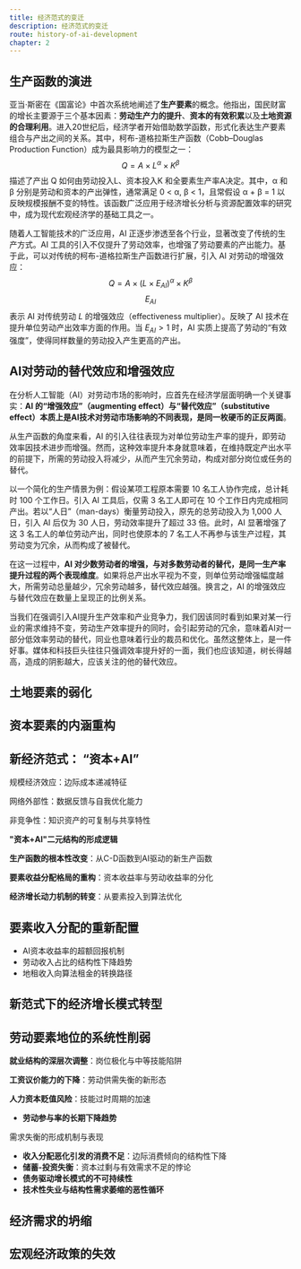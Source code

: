 ```yaml
---
title: 经济范式的变迁
description: 经济范式的变迁
route: history-of-ai-development
chapter: 2
---
```


## 生产函数的演进

亚当·斯密在《国富论》中首次系统地阐述了**生产要素**的概念。他指出，国民财富的增长主要源于三个基本因素：**劳动生产力的提升**、**资本的有效积累**以及**土地资源的合理利用**。进入20世纪后，经济学者开始借助数学函数，形式化表达生产要素组合与产出之间的关系。其中，柯布-道格拉斯生产函数（Cobb–Douglas Production Function）成为最具影响力的模型之一：
$$
Q = A \times L^α \times K^β
$$
描述了产出 Q 如何由劳动投入L、资本投入K 和全要素生产率A决定。其中，α 和 β 分别是劳动和资本的产出弹性，通常满足 0 < α, β < 1，且常假设 α + β = 1 以反映规模报酬不变的特性。该函数广泛应用于经济增长分析与资源配置效率的研究中，成为现代宏观经济学的基础工具之一。

随着人工智能技术的广泛应用，AI 正逐步渗透至各个行业，显著改变了传统的生产方式。AI 工具的引入不仅提升了劳动效率，也增强了劳动要素的产出能力。基于此，可以对传统的柯布-道格拉斯生产函数进行扩展，引入 AI 对劳动的增强效应：
$$
Q = A \times ({L \times E_{AI}})^α \times K^β
$$
$$E_{AI}$$ 表示 AI 对传统劳动 $L$ 的增强效应（effectiveness multiplier）。反映了 AI 技术在提升单位劳动产出效率方面的作用。当 $E_{AI} > 1$ 时，AI 实质上提高了劳动的“有效强度”，使得同样数量的劳动投入产生更高的产出。

## AI对劳动的替代效应和增强效应

在分析人工智能（AI）对劳动市场的影响时，应首先在经济学层面明确一个关键事实：**AI 的“增强效应”（augmenting effect）与“替代效应”（substitutive effect）本质上是AI技术对劳动市场影响的不同表现，是同一枚硬币的正反两面**。

从生产函数的角度来看，AI 的引入往往表现为对单位劳动生产率的提升，即劳动效率因技术进步而增强。然而，这种效率提升本身就意味着，在维持既定产出水平的前提下，所需的劳动投入将减少，从而产生冗余劳动，构成对部分岗位或任务的替代。

以一个简化的生产情景为例：假设某项工程原本需要 10 名工人协作完成，总计耗时 100 个工作日。引入 AI 工具后，仅需 3 名工人即可在 10 个工作日内完成相同产出。若以“人日”（man-days）衡量劳动投入，原先的总劳动投入为 1,000 人日，引入 AI 后仅为 30 人日，劳动效率提升了超过 33 倍。此时，AI 显著增强了这 3 名工人的单位劳动产出，同时也使原本的 7 名工人不再参与该生产过程，其劳动变为冗余，从而构成了被替代。

在这一过程中，**AI 对少数劳动者的增强，与对多数劳动者的替代，是同一生产率提升过程的两个表现维度**。如果将总产出水平视为不变，则单位劳动增强幅度越大，所需劳动总量越少，冗余劳动越多，替代效应越强。换言之，AI 的增强效应与替代效应在数量上呈现正的比例关系。

当我们在强调引入AI提升生产效率和产业竞争力，我们因该同时看到如果对某一行业的需求维持不变，劳动生产效率提升的同时，会引起劳动的冗余，意味着AI对一部分低效率劳动的替代，同业也意味着行业的裁员和优化。虽然这整体上，是一件好事。媒体和科技巨头往往只强调效率提升好的一面，我们也应该知道，树长得越高，造成的阴影越大，应该关注的他的替代效应。



## 土地要素的弱化

## 资本要素的内涵重构

## 新经济范式： “资本+AI”

规模经济效应：边际成本递减特征

网络外部性：数据反馈与自我优化能力

非竞争性：知识资产的可复制与共享特性

**"资本+AI"二元结构的形成逻辑**

**生产函数的根本性改变**：从C-D函数到AI驱动的新生产函数

**要素收益分配格局的重构**：资本收益率与劳动收益率的分化

**经济增长动力机制的转变**：从要素投入到算法优化

##  要素收入分配的重新配置

- AI资本收益率的超额回报机制
- 劳动收入占比的结构性下降趋势
- 地租收入向算法租金的转换路径

## 新范式下的经济增长模式转型



## 劳动要素地位的系统性削弱

**就业结构的深层次调整**：岗位极化与中等技能陷阱

**工资议价能力的下降**：劳动供需失衡的新形态

**人力资本贬值风险**：技能过时周期的加速

- **劳动参与率的长期下降趋势**

 需求失衡的形成机制与表现

- **收入分配恶化引发的消费不足**：边际消费倾向的结构性下降
- **储蓄-投资失衡**：资本过剩与有效需求不足的悖论
- **债务驱动增长模式的不可持续性**
- **技术性失业与结构性需求萎缩的恶性循环**

## 经济需求的坍缩



## 宏观经济政策的失效
